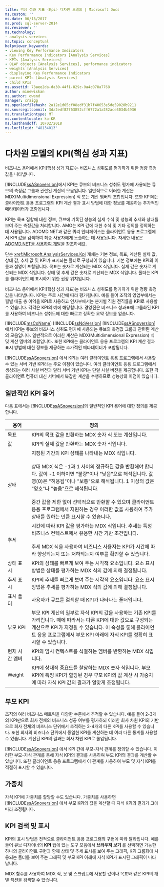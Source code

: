 ```yaml
---
title: 핵심 성과 지표 (Kpi) 다차원 모델의 | Microsoft Docs
ms.custom: ''
ms.date: 06/13/2017
ms.prod: sql-server-2014
ms.reviewer: ''
ms.technology:
- analysis-services
ms.topic: conceptual
helpviewer_keywords:
- viewing Key Performance Indicators
- Key Performance Indicators [Analysis Services]
- KPIs [Analysis Services]
- OLAP objects [Analysis Services], performance indicators
- weights [Analysis Services]
- displaying Key Performance Indicators
- parent KPIs [Analysis Services]
- child KPIs
ms.assetid: 73aee2da-da30-44f1-829c-0a4c078a7768
author: minewiskan
ms.author: owend
manager: craigg
ms.openlocfilehash: 2a12e1d65cf08edf31b7f40653e5de59020b9211
ms.sourcegitcommit: 3da2edf82763852cff6772a1a282ace3034b4936
ms.translationtype: MT
ms.contentlocale: ko-KR
ms.lasthandoff: 10/02/2018
ms.locfileid: "48134013"
---
```

# <a name="key-performance-indicators-kpis-in-multidimensional-models"></a>다차원 모델의 KPI(핵심 성과 지표)
  비즈니스 용어에서 KPI(핵심 성과 지표)는 비즈니스 성취도를 평가하기 위한 정량 측정값을 나타냅니다.  
  
 [!INCLUDE[ssASnoversion](../../includes/ssasnoversion-md.md)]에서 KPI는 큐브의 비즈니스 성취도 평가에 사용되는 큐브의 측정값 그룹과 관련된 계산의 모음입니다. 일반적으로 이러한 계산은 MDX(Multidimensional Expression) 식 또는 계산 멤버의 조합입니다. 또한 KPI에는 클라이언트 응용 프로그램의 KPI 계산 결과 표시 방법에 대한 정보를 제공하는 추가적인 메타데이터가 포함됩니다.  
  
 KPI는 목표 집합에 대한 정보, 큐브에 기록된 성능의 실제 수식 및 성능의 추세와 상태를 보여 주는 측정값을 처리합니다. AMO는 KPI 값에 대한 수식 및 기타 정의를 정의하는 데 사용됩니다. ADOMD.NET과 같은 쿼리 인터페이스는 클라이언트 응용 프로그램에서 KPI 값을 검색하여 최종 사용자에게 노출하는 데 사용됩니다. 자세한 내용은 [ADOMD.NET을 사용하여 개발](adomd-net/developing-with-adomd-net.md)을 참조하세요.  
  
 단순 <xref:Microsoft.AnalysisServices.Kpi> 개체는 기본 정보, 목표, 계산된 실제 값, 상태 값, 추세 값 및 KPI가 표시되는 폴더로 구성되어 있습니다. 기본 정보에는 KPI의 이름과 설명이 포함됩니다. 목표는 숫자로 계산되는 MDX 식입니다. 실제 값은 숫자로 계산되는 MDX 식입니다. 상태 및 추세 값은 숫자로 계산되는 MDX 식입니다. 폴더는 KPI를 클라이언트에 표시하기 위한 권장 위치입니다.  
  
 비즈니스 용어에서 KPI(핵심 성과 지표)는 비즈니스 성취도를 평가하기 위한 정량 측정값을 나타냅니다. KPI는 주로 시간에 따라 평가됩니다. 예를 들어 조직의 영업부에서는 월별 매출 총 이익을 KPI로 사용하고 인사부에서는 분기별 직원 전직률을 KPI로 사용할 수 있습니다. 각각은 KPI의 예에 해당합니다. 경영진은 비즈니스 성과표에 그룹화된 KPI를 사용하여 비즈니스 성취도에 대한 빠르고 정확한 요약 정보를 얻습니다.  
  
 [!INCLUDE[msCoName](../../includes/msconame-md.md)] [!INCLUDE[ssNoVersion](../../includes/ssnoversion-md.md)] [!INCLUDE[ssASnoversion](../../includes/ssasnoversion-md.md)]에서 KPI는 큐브의 비즈니스 성취도 평가에 사용되는 큐브의 측정값 그룹과 관련된 계산의 모음입니다. 일반적으로 이러한 계산은 MDX(Multidimensional Expression) 식 및 계산 멤버의 조합입니다. 또한 KPI에는 클라이언트 응용 프로그램의 KPI 계산 결과 표시 방법에 대한 정보를 제공하는 추가적인 메타데이터가 포함됩니다.  
  
 [!INCLUDE[ssASnoversion](../../includes/ssasnoversion-md.md)] 에서 KPI는 여러 클라이언트 응용 프로그램에서 사용할 수 있는 서버 기반 KPI라는 주요 이점이 있습니다. 여러 클라이언트 응용 프로그램에서 생성되는 여러 사실 버전과 달리 서버 기반 KPI는 단일 사실 버전을 제공합니다. 또한 각 클라이언트 컴퓨터 대신 서버에서 복잡한 계산을 수행하므로 성능상의 이점이 있습니다.  
  
## <a name="common-kpi-terms"></a>일반적인 KPI 용어  
 다음 표에서는 [!INCLUDE[ssASnoversion](../../includes/ssasnoversion-md.md)]의 일반적인 KPI 용어에 대한 정의를 제공합니다.  
  
|용어|정의|  
|----------|----------------|  
|목표|KPI의 목표 값을 반환하는 MDX 숫자 식 또는 계산입니다.|  
|값|KPI의 실제 값을 반환하는 MDX 숫자 식입니다.|  
|상태|지정된 기간의 KPI 상태를 나타내는 MDX 식입니다.<br /><br /> 상태 MDX 식은 -1과 1 사이의 정규화된 값을 반환해야 합니다. 값이 -1 이하이면 "불량"이나 "낮음"으로 해석됩니다. 값 영(0)은 "허용됨"이나 "보통"으로 해석됩니다. 1 이상의 값은 "양호"나 "높음"으로 해석됩니다.<br /><br /> 중간 값을 제한 없이 선택적으로 반환할 수 있으며 클라이언트 응용 프로그램에서 지원하는 경우 이러한 값을 사용하여 추가 상태를 원하는 만큼 표시할 수 있습니다.|  
|추세|시간에 따라 KPI 값을 평가하는 MDX 식입니다. 추세는 특정 비즈니스 컨텍스트에서 유용한 시간 기반 조건입니다.<br /><br /> 추세 MDX 식을 사용하여 비즈니스 사용자는 KPI가 시간에 따라 향상되는지 또는 저하되는지 여부를 확인할 수 있습니다.|  
|상태 표시|KPI의 상태를 빠르게 보여 주는 시각적 요소입니다. 요소 표시 방법은 상태를 평가하는 MDX 식의 값에 의해 결정됩니다.|  
|추세 표시|KPI의 추세를 빠르게 보여 주는 시각적 요소입니다. 요소 표시 방법은 추세를 평가하는 MDX 식의 값에 의해 결정됩니다.|  
|표시 폴더|사용자가 큐브를 검색할 때 KPI가 나타나는 폴더입니다.|  
|부모 KPI|부모 KPI 계산의 일부로 자식 KPI의 값을 사용하는 기존 KPI를 가리킵니다. 때에 따라서는 다른 KPI에 대한 값으로 구성되는 계산으로 KPI가 지정될 수 있습니다. 이 속성을 통해 클라이언트 응용 프로그램에서 부모 KPI 아래에 자식 KPI를 정확히 표시할 수 있습니다.|  
|현재 시간 멤버|KPI의 임시 컨텍스트를 식별하는 멤버를 반환하는 MDX 식입니다.|  
|Weight|KPI에 상대적 중요도를 할당하는 MDX 숫자 식입니다. 부모 KPI에 특정 KPI가 할당된 경우 부모 KPI의 값 계산 시 가중치에 따라 자식 KPI 값의 결과가 알맞게 조정됩니다.|  
  
## <a name="parent-kpis"></a>부모 KPI  
 조직의 여러 비즈니스 메트릭을 다양한 수준에서 추적할 수 있습니다. 예를 들어 2-3개의 KPI만으로 회사 전체의 비즈니스 성공 여부를 평가하되 이러한 회사 차원 KPI의 기반으로 회사 전체의 비즈니스 단위에서 추적하는 3-4개의 다른 KPI를 사용할 수 있습니다. 또한 회사의 비즈니스 단위에서 동일한 KPI를 계산하는 데 여러 다른 통계를 사용할 수 있습니다. 계산된 KPI의 결과는 회사 차원 KPI로 롤업됩니다.  
  
 [!INCLUDE[ssASnoversion](../../includes/ssasnoversion-md.md)] 에서 KPI 간에 부모-자식 관계를 정의할 수 있습니다. 이러한 부모-자식 관계를 통해 자식 KPI의 결과를 사용하여 부모 KPI의 결과를 계산할 수 있습니다. 또한 클라이언트 응용 프로그램에서 이 관계를 사용하여 부모 및 자식 KPI를 적절히 표시할 수 있습니다.  
  
## <a name="weights"></a>가중치  
 자식 KPI에 가중치를 할당할 수도 있습니다. 가중치를 사용하면 [!INCLUDE[ssASnoversion](../../includes/ssasnoversion-md.md)] 에서 부모 KPI의 값을 계산할 때 자식 KPI의 결과가 그에 따라 조정됩니다.  
  
## <a name="retrieving-and-displaying-kpis"></a>KPI 검색 및 표시  
 KPI의 표시 방법은 전적으로 클라이언트 응용 프로그램의 구현에 따라 달라집니다. 예를 들어 큐브 디자이너의 **KPI** 탭에 있는 도구 모음에서 **브라우저 보기** 를 선택하면 가능한 하나의 클라이언트 구현과 함께 상태 및 추세 표시를 보여 주는 그래픽, KPI 그룹화에 사용되는 폴더를 보여 주는 그래픽 및 부모 KPI 아래에 자식 KPI가 표시된 그래픽이 나타납니다.  
  
 MDX 함수를 사용하여 MDX 식, 문 및 스크립트에 사용할 값이나 목표와 같은 KPI의 개별 섹션을 검색할 수 있습니다.  
  
  
